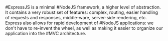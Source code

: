 #ExpressJS is a minimal #NodeJS framework, a higher level of abstraction.
It contains a very robust set of features: complex, routing, easier handling of requests and responses, middle-ware, server-side rendering, etc. Express also allows for rapid development of #NodeJS applications: we don't have to re-invent the wheel, as well as  making it easier to organize  our application into the #MVC architecture.

